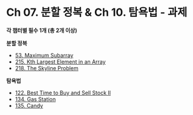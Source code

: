 # Ch 07. 분할 정복 & Ch 10. 탐욕법 - 과제

**각 챕터별 필수 1개 (총 2개 이상)**

**분할 정복**
- [53. Maximum Subarray](https://leetcode.com/problems/maximum-subarray/description/)
- [215. Kth Largest Element in an Array](https://leetcode.com/problems/kth-largest-element-in-an-array/description/)
- [218. The Skyline Problem](https://leetcode.com/problems/the-skyline-problem/description/)

**탐욕법**
- [122. Best Time to Buy and Sell Stock II](https://leetcode.com/problems/best-time-to-buy-and-sell-stock-ii/description/)
- [134. Gas Station](https://leetcode.com/problems/gas-station/description/)
- [135. Candy](https://leetcode.com/problems/candy/description/)
